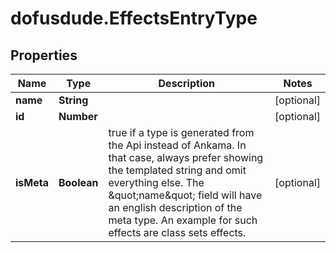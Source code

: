 # dofusdude.EffectsEntryType

## Properties

Name | Type | Description | Notes
------------ | ------------- | ------------- | -------------
**name** | **String** |  | [optional] 
**id** | **Number** |  | [optional] 
**isMeta** | **Boolean** | true if a type is generated from the Api instead of Ankama. In that case, always prefer showing the templated string and omit everything else. The \&quot;name\&quot; field will have an english description of the meta type. An example for such effects are class sets effects. | [optional] 


